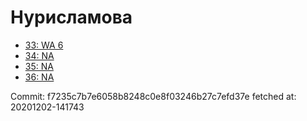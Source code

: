 # Нурисламова
- [33: WA 6](33.md)
- [34: NA](34.md)
- [35: NA](35.md)
- [36: NA](36.md)

Commit: f7235c7b7e6058b8248c0e8f03246b27c7efd37e
 fetched at: 20201202-141743
